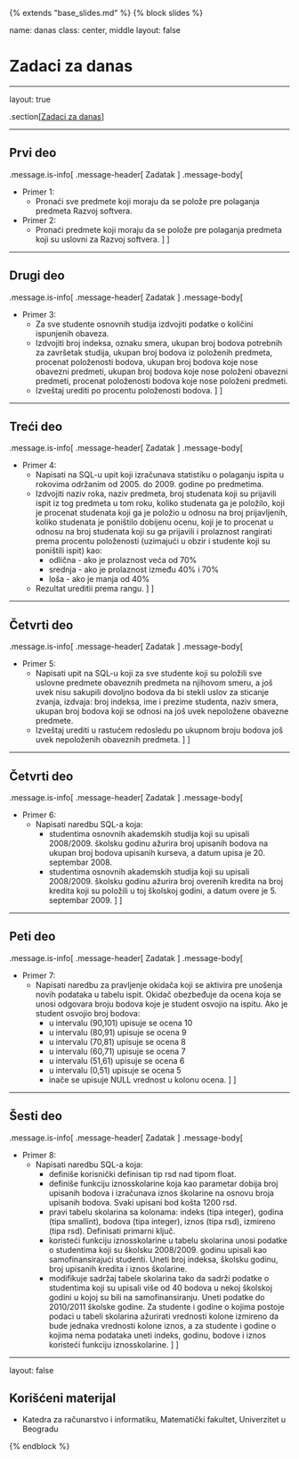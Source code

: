 {% extends "base_slides.md" %}
{% block slides %}

name: danas 
class: center, middle
layout: false

# Zadaci za danas

---
layout: true

.section[[Zadaci za danas](#sadrzaj)]

---

## Prvi deo
            

.message.is-info[
.message-header[
Zadatak
]
.message-body[
- Primer 1: 
    - Pronaći sve predmete koji moraju da se polože pre polaganja predmeta Razvoj softvera.
- Primer 2: 
  -  Pronaći predmete koji moraju da se polože pre polaganja predmeta koji su uslovni za Razvoj softvera.
]
]

---

## Drugi deo
.message.is-info[
.message-header[
Zadatak
]
.message-body[
- Primer 3: 
    - Za sve studente osnovnih studija izdvojiti podatke o količini ispunjenih obaveza. 
    - Izdvojiti broj indeksa, oznaku smera, ukupan broj bodova potrebnih za završetak studija, ukupan broj bodova iz položenih predmeta, procenat položenosti bodova, ukupan broj bodova koje nose obavezni predmeti, ukupan broj bodova koje nose položeni obavezni predmeti, procenat položenosti bodova koje nose položeni predmeti.
    - Izveštaj urediti po procentu položenosti bodova.
]
]


---

## Treći deo
.message.is-info[
.message-header[
Zadatak
]
.message-body[
- Primer 4: 
    - Napisati na SQL-u upit koji izračunava statistiku o polaganju ispita u rokovima održanim od 2005. do 2009. godine po predmetima. 
    - Izdvojiti naziv roka, naziv predmeta, broj studenata koji su prijavili ispit iz tog predmeta u tom roku, koliko studenata ga je položilo, koji je procenat studenata koji ga je položio u odnosu na broj prijavljenih, koliko studenata je poništilo dobijenu ocenu, koji je to procenat u odnosu na broj studenata koji su ga prijavili i prolaznost rangirati prema procentu položenosti (uzimajući u obzir i studente koji su poništili ispit) kao:
      - odlična - ako je prolaznost veća od 70%
      - srednja - ako je prolaznost između 40% i 70%
      - loša - ako je manja od 40%
    - Rezultat ureditii prema rangu.
]
]


---

## Četvrti deo
.message.is-info[
.message-header[
Zadatak
]
.message-body[
- Primer 5: 
    - Napisati upit na SQL-u koji za sve studente koji su položili sve uslovne predmete obaveznih predmeta na njihovom smeru, a još uvek nisu sakupili dovoljno bodova da bi stekli uslov za sticanje zvanja, izdvaja: broj indeksa, ime i prezime studenta, naziv smera, ukupan broj bodova koji se odnosi na još uvek nepoložene obavezne predmete. 
    - Izveštaj urediti u rastućem redosledu po ukupnom broju bodova još uvek nepoloženih obaveznih predmeta.
]
]




---
## Četvrti deo

.message.is-info[
.message-header[
Zadatak
]
.message-body[
- Primer 6: 
    - Napisati naredbu SQL-a koja:
      - studentima osnovnih akademskih studija koji su upisali 2008/2009. školsku godinu ažurira broj upisanih bodova na ukupan broj bodova upisanih kurseva, a datum upisa je 20. septembar 2008.
      - studentima osnovnih akademskih studija koji su upisali 2008/2009. školsku godinu ažurira broj overenih kredita na broj kredita koji su položili u toj školskoj godini, a datum overe je 5. septembar 2009.
]
]


---
## Peti deo

.message.is-info[
.message-header[
Zadatak
]
.message-body[
- Primer 7: 
    - Napisati naredbu za pravljenje okidača koji se aktivira pre unošenja novih podataka u tabelu ispit. Okidač obezbeđuje da ocena koja se unosi odgovara broju bodova koje je student osvojio na ispitu. Ako je student osvojio broj bodova:
      -  u intervalu (90,101) upisuje se ocena 10
      - u intervalu (80,91) upisuje se ocena 9
      - u intervalu (70,81) upisuje se ocena 8
      - u intervalu (60,71) upisuje se ocena 7
      - u intervalu (51,61) upisuje se ocena 6
      - u intervalu (0,51) upisuje se ocena 5
      - inače se upisuje NULL vrednost u kolonu ocena.
]
]


---
## Šesti deo
.message.is-info[
.message-header[
Zadatak
]
.message-body[
- Primer 8: 
    - Napisati naredbu SQL-a koja:
      - definiše korisnički definisan tip rsd nad tipom float.
      - definiše funkciju iznosskolarine koja kao parametar dobija broj upisanih bodova i izračunava iznos školarine na osnovu broja upisanih bodova. Svaki upisani bod košta 1200 rsd.
      - pravi tabelu skolarina sa kolonama: indeks (tipa integer), godina (tipa smallint), bodova (tipa integer), iznos (tipa rsd), izmireno (tipa rsd). Definisati primarni ključ.
      - koristeći funkciju iznosskolarine u tabelu skolarina unosi podatke o studentima koji su školsku 2008/2009. godinu upisali kao samofinansirajući studenti. Uneti broj indeksa, školsku godinu, broj upisanih kredita i iznos školarine.
      - modifikuje sadržaj tabele skolarina tako da sadrži podatke o studentima koji su upisali više od 40 bodova u nekoj školskoj godini u kojoj su bili na samofinansiranju. Uneti podatke do 2010/2011 školske godine. Za studente i godine o kojima postoje podaci u tabeli skolarina ažurirati vrednosti kolone izmireno da bude jednaka vrednosti kolone iznos, a za studente i godine o kojima nema podataka uneti indeks, godinu, bodove i iznos koristeći funkciju iznosskolarine.
]
]




---

layout: false

## Korišćeni materijal

- Katedra za računarstvo i informatiku, Matematički fakultet, Univerzitet u Beogradu


{% endblock %}